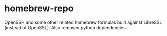 # homebrew-repo

OpenSSH and some other related homebrew formulas built against LibreSSL (instead of OpenSSL). Also removed python dependencies.
